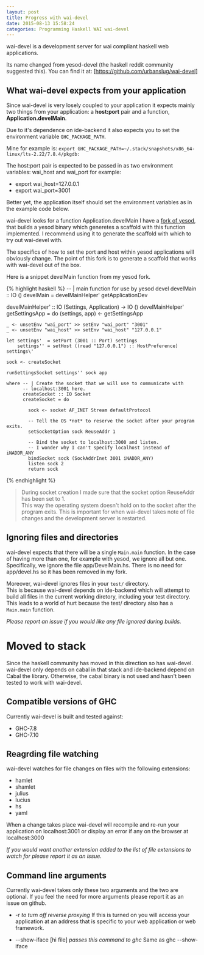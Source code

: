```yaml
---
layout: post
title: Progress with wai-devel
date: 2015-08-13 15:58:24
categories: Programming Haskell WAI wai-devel
---
```


wai-devel is a  development server for wai compliant haskell web applications.  

Its name changed from yesod-devel (the haskell reddit community suggested this).
You can find it at: [https://github.com/urbanslug/wai-devel]

## What wai-devel expects from your application
Since wai-devel is very losely coupled to your application it expects mainly two things from your application:
a **host:port** pair and a function, **Application.develMain**.

Due to it's dependence on ide-backend it also expects you to set the environment variable `GHC_PACKAGE_PATH`.

Mine for example is: `export GHC_PACKAGE_PATH=~/.stack/snapshots/x86_64-linux/lts-2.22/7.8.4/pkgdb:`

The host:port pair is expected to be passed in as two environment variables:
wai_host and wai_port for example:

* export wai_host=127.0.0.1
* export wai_port=3001

Better yet, the application itself should set the environment variables as in the example code below.

wai-devel looks for a function Application.develMain
I have a [fork of yesod], that builds a yesod binary which
generetes a scaffold with this function implemented.
I recommend using it to generate the scaffold with which to try out wai-devel with.

The specifics of how to set the port and host within yesod applications will obviously change.
The point of this fork is to generate a scaffold that works with wai-devel out of the box.

Here is a snippet develMain function from my yesod fork.

{% highlight haskell %}
-- | main function for use by yesod devel
develMain :: IO ()
develMain = develMainHelper' getApplicationDev

develMainHelper' :: IO (Settings, Application) -> IO ()
develMainHelper' getSettingsApp = do
    (settings, app) <- getSettingsApp

    _ <- unsetEnv "wai_port" >> setEnv "wai_port" "3001"
    _ <- unsetEnv "wai_host" >> setEnv "wai_host" "127.0.0.1"

    let settings'  = setPort (3001 :: Port) settings
        settings'' = setHost ((read "127.0.0.1") :: HostPreference) settings\'

    sock <- createSocket

    runSettingsSocket settings'' sock app

    where -- | Create the socket that we will use to communicate with
          -- localhost:3001 here.
          createSocket :: IO Socket
          createSocket = do

            sock <- socket AF_INET Stream defaultProtocol

            -- Tell the OS *not* to reserve the socket after your program exits.
            setSocketOption sock ReuseAddr 1

            -- Bind the socket to localhost:3000 and listen.
            -- I wonder why I can't specify localhost instead of iNADDR_ANY
            bindSocket sock (SockAddrInet 3001 iNADDR_ANY)
            listen sock 2
            return sock
{% endhighlight %}


> During socket creation I made sure that the socket option ReuseAddr has been set to 1.  
> This way the operating system doesn't hold on to the socket after the program exits.
> This is important for when wai-devel takes note of file changes and the development server is restarted.


## Ignoring files and directories
wai-devel expects that there will be a single `Main.main` function.
In the case of having more than one, for example with yesod, we ignore all but one.
Specifically, we ignore the file app/DevelMain.hs.
There is no need for app/devel.hs so it has been removed in my fork.

Moreover, wai-devel ignores files in your `test/` directory.  
This is because wai-devel depends on ide-backend which will attempt to build all files in the current working diretory,
including your test directory. This leads to a world of hurt because the test/ directory also has a `Main.main` function.  


*Please report an issue if you would like any file ignored during builds.*

# Moved to stack
Since the haskell community has moved in this direction so has wai-devel.  
wai-devel only depends on cabal in that stack and ide-backend depend on Cabal the library.
Otherwise, the cabal binary is not used and hasn't been tested to work with wai-devel.

## Compatible versions of GHC
Currently wai-devel is built and tested against:

* GHC-7.8
* GHC-7.10


## Reagrding file watching
wai-devel watches for file changes on files with the following extensions:

* hamlet
* shamlet
* julius
* lucius
* hs
* yaml

When a change takes place wai-devel will recompile and re-run your application
on localhost:3001 or display an error if any on the browser at localhost:3000

*If you would want another extension added to the list of file extensions to watch for please report it as an issue.*

## Command line arguments

Currently wai-devel takes only these two arguments and the two are optional.
If you feel the need for more arguments please report it as an issue on github.

* -r *to turn off reverse proxying*
If this is turned on you will access your application at an address that is specific to
your web application or web framework.

* --show-iface [hi file] *passes this command to ghc*
Same as ghc --show-iface

[fork of yesod]: https://github.com/urbanslug/yesod
[https://github.com/urbanslug/wai-devel]: https://github.com/urbanslug/wai-devel
